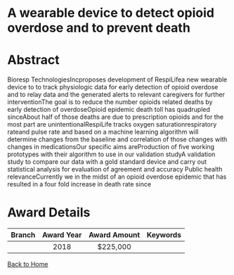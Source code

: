 
A wearable device to detect opioid overdose and to prevent death
================================================================

# Abstract


Bioresp TechnologiesIncproposes development of RespiLifea new wearable device to to track
physiologic data for early detection of opioid overdose and to relay data and the generated alerts
to relevant caregivers for further interventionThe goal is to reduce the number opioids related
deaths by early detection of overdoseOpioid epidemic death toll has quadrupled sinceAbout half of those deaths are due to prescription opioids and for the most part are unintentionalRespiLife tracks oxygen saturationrespiratory rateand pulse rate and based on a machine
learning algorithm will determine changes from the baseline and correlation of those changes with
changes in medicationsOur specific aims areProduction of five working prototypes with their
algorithm to use in our validation studyA validation study to compare our data with a
gold standard device and carry out statistical analysis for evaluation of agreement and accuracy Public health relevanceCurrently we in the midst of an opioid overdose epidemic that has resulted in a four fold
increase in death rate since  

# Award Details

|Branch|Award Year|Award Amount|Keywords|
| :---: | :---: | :---: | :---: |
||2018|$225,000||
  
  


[Back to Home](https://github.com/chrischow/dod_sbir_awards#2404)